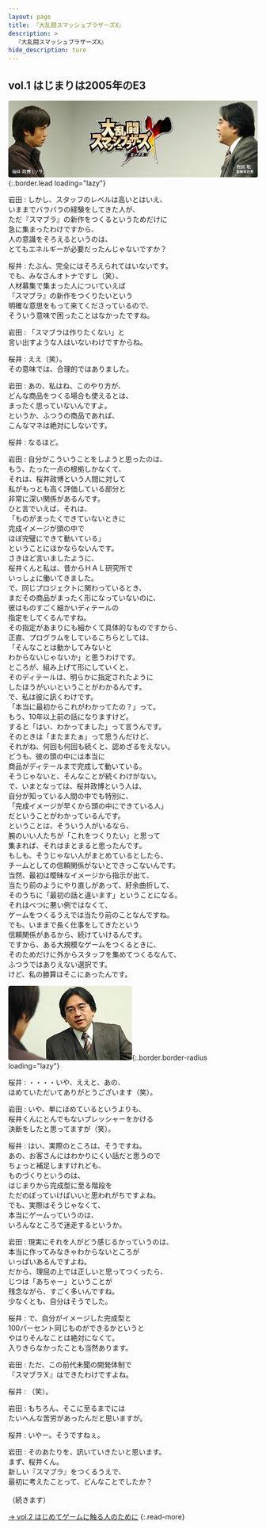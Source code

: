 ```yaml
---
layout: page
title: 『大乱闘スマッシュブラザーズX』
description: >
  『大乱闘スマッシュブラザーズX』
hide_description: ture
---
```


## vol.1 はじまりは2005年のE3

![](/interviews/jp/wii/rsbj/vol1/img/mainvisual1.jpg){:.border.lead loading="lazy"}

岩田
: しかし、スタッフのレベルは高いとはいえ、<br>いままでバラバラの経験をしてきた人が、<br>ただ『スマブラ』の新作をつくるというためだけに<br>急に集まったわけですから、<br>人の意識をそろえるというのは、<br>とてもエネルギーが必要だったんじゃないですか？

桜井
: たぶん、完全にはそろえられてはいないです。<br>でも、みなさんオトナですし（笑）、<br>人材募集で集まった人についていえば<br>『スマブラ』の新作をつくりたいという<br>明確な意思をもって来てくださっているので、<br>そういう意味で困ったことはなかったですね。

岩田
: 「スマブラは作りたくない」と<br>言い出すような人はいないわけですからね。

桜井
: ええ（笑）。<br>その意味では、合理的ではありました。

岩田
: あの、私はね、このやり方が、<br>どんな商品をつくる場合も使えるとは、<br>まったく思っていないんですよ。<br>というか、ふつうの商品であれば、<br>こんなマネは絶対にしないです。

桜井
: なるほど。

岩田
: 自分がこういうことをしようと思ったのは、<br>もう、たった一点の根拠しかなくて、<br>それは、桜井政博という人間に対して<br>私がもっとも高く評価している部分と<br>非常に深い関係があるんです。<br>ひと言でいえば、それは、<br>「ものがまったくできていないときに<br>完成イメージが頭の中で<br>ほぼ完璧にできて動いている」<br>ということにほかならないんです。<br>さきほど言いましたように、<br>桜井くんと私は、昔からＨＡＬ研究所で<br>いっしょに働いてきました。<br>で、同じプロジェクトに関わっているとき、<br>まだその商品がまったく形になっていないのに、<br>彼はものすごく細かいディテールの<br>指定をしてくるんですね。<br>その指定があまりにも細かくて具体的なものですから、<br>正直、プログラムをしているこちらとしては、<br>「そんなことは動かしてみないと<br>わからないじゃないか」と思うわけです。<br>ところが、組み上げて形にしていくと、<br>そのディテールは、明らかに指定されたように<br>したほうがいいということがわかるんです。<br>で、私は彼に訊くわけです。<br>「本当に最初からこれがわかってたの？」って。<br>もう、10年以上前の話になりますけど。<br>すると「はい、わかってました」って言うんです。<br>そのときは「またまたぁ」って思うんだけど、<br>それがね、何回も何回も続くと、認めざるをえない。<br>どうも、彼の頭の中には本当に<br>商品がディテールまで完成して動いている。<br>そうじゃないと、そんなことが続くわけがない。<br>で、いまとなっては、桜井政博という人は、<br>自分が知っている人間の中でも特別に、<br>「完成イメージが早くから頭の中にできている人」<br>だということがわかっているんです。<br>ということは、そういう人がいるなら、<br>腕のいい人たちが「これをつくりたい」と思って<br>集まれば、それはまとまると思ったんです。<br>もしも、そうじゃない人がまとめているとしたら、<br>チームとしての信頼関係がないとできっこないんです。<br>当然、最初は曖昧なイメージから指示が出て、<br>当たり前のようにやり直しがあって、紆余曲折して、<br>そのうちに「最初の話と違います」ということになる。<br>それはべつに悪い例ではなくて、<br>ゲームをつくるうえでは当たり前のことなんですね。<br>でも、いままで長く仕事をしてきたという<br>信頼関係があるから、続けていけるんです。<br>ですから、ある大規模なゲームをつくるときに、<br>そのためだけに外からスタッフを集めてつくるなんて、<br>ふつうではありえない選択です。<br>けど、私の勝算はそこにあったんです。

![](/interviews/jp/wii/rsbj/vol1/img/04.jpg){:.border.border-radius loading="lazy"}

桜井
: ・・・・いや、ええと、あの、<br>ほめていただいてありがとうございます（笑）。

岩田
: いや、単にほめているというよりも、<br>桜井くんにとんでもないプレッシャーをかける<br>決断をしたと思ってますが（笑）。

桜井
: はい、実際のところは、そうですね。<br>あの、お客さんにはわかりにくい話だと思うので<br>ちょっと補足しますけれども、<br>ものづくりというのは、<br>はじまりから完成型に至る階段を<br>ただのぼっていけばいいと思われがちですよね。<br>でも、実際はそうじゃなくて、<br>本当にゲームっていうのは、<br>いろんなところで迷走するというか。

岩田
: 現実にそれを人がどう感じるかっていうのは、<br>本当に作ってみなきゃわからないところが<br>いっぱいあるんですよね。<br>だから、理屈の上では正しいと思ってつくったら、<br>じつは「あちゃー」ということが<br>残念ながら、すごく多いんですね。<br>少なくとも、自分はそうでした。

桜井
: で、自分がイメージした完成型と<br>100パーセント同じものができるかというと<br>やはりそんなことは絶対になくて。<br>入りきらなかったことも当然あります。

岩田
: ただ、この前代未聞の開発体制で<br>『スマブラＸ』はできたわけですよね。

桜井
: （笑）。

岩田
: もちろん、そこに至るまでには<br>たいへんな苦労があったんだと思いますが。

桜井
: いやー。そうですねぇ。

岩田
: そのあたりを、訊いていきたいと思います。<br>まず、桜井くん。<br>新しい『スマブラ』をつくるうえで、<br>最初に考えたことって、どんなことでしたか？<br>&nbsp;<br>（続きます）

[→ vol.2 はじめてゲームに触る人のために](../vol2/1.md)
{:.read-more}

